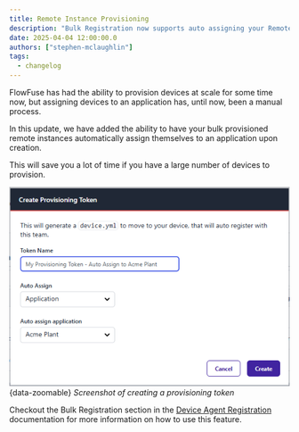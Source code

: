 ```yaml
---
title: Remote Instance Provisioning
description: "Bulk Registration now supports auto assigning your Remote Instances to an Application."
date: 2025-04-04 12:00:00.0  
authors: ["stephen-mclaughlin"]
tags:
  - changelog
---
```


FlowFuse has had the ability to provision devices at scale for some time now, but assigning devices to an application has, until now, been a manual process.

In this update, we have added the ability to have your bulk provisioned remote instances automatically assign themselves to an application upon creation.

This will save you a lot of time if you have a large number of devices to provision.

![Screenshot of creating a provisioning token](./images/create-provisioning-token.png){data-zoomable}
_Screenshot of creating a provisioning token_

Checkout the Bulk Registration section in the [Device Agent Registration](https://flowfuse.com/docs/device-agent/register) documentation for more information on how to use this feature.
